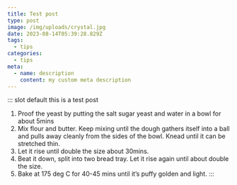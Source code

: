 ```yaml
---
title: Test post
type: post
image: /img/uploads/crystal.jpg
date: 2023-08-14T05:39:28.829Z
tags:
  - tips
categories:
  - tips
meta:
  - name: description
    content: my custom meta description
---
```

::: slot default
this is a test post

<!-- more -->

1. Proof the yeast by putting the salt sugar yeast and water in a bowl for about 5mins 
2. Mix flour and butter. Keep mixing until the dough gathers itself into a ball and pulls away cleanly from the sides of the bowl. Knead until it can be stretched thin. 
3. Let it rise until double the size about 30mins.
4. Beat it down, split into two bread tray. Let it rise again until about double the size. 
5. Bake at 175 deg C for 40-45 mins until it’s puffy golden and light. 
:::